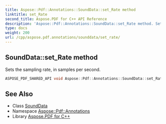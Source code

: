 ```yaml
---
title: Aspose::Pdf::Annotations::SoundData::set_Rate method
linktitle: set_Rate
second_title: Aspose.PDF for C++ API Reference
description: 'Aspose::Pdf::Annotations::SoundData::set_Rate method. Sets the sampling rate, in samples per second in C++.'
type: docs
weight: 200
url: /cpp/aspose.pdf.annotations/sounddata/set_rate/
---
```

## SoundData::set_Rate method


Sets the sampling rate, in samples per second.

```cpp
ASPOSE_PDF_SHARED_API void Aspose::Pdf::Annotations::SoundData::set_Rate(int32_t value)
```

## See Also

* Class [SoundData](../)
* Namespace [Aspose::Pdf::Annotations](../../)
* Library [Aspose.PDF for C++](../../../)

